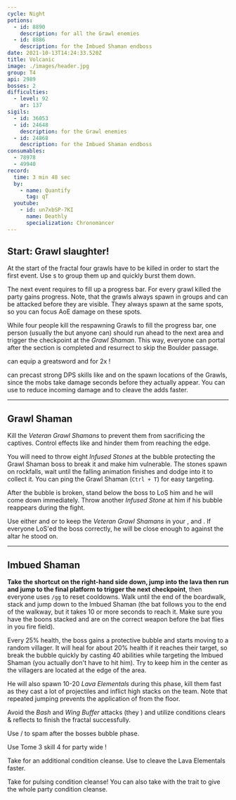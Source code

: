 ```yaml
---
cycle: Night
potions:
  - id: 8890
    description: for all the Grawl enemies
  - id: 8886
    description: for the Imbued Shaman endboss
date: 2021-10-13T14:24:33.520Z
title: Volcanic
image: ./images/header.jpg
group: T4
api: 2989
bosses: 2
difficulties:
  - level: 92
    ar: 137
sigils:
  - id: 36053
  - id: 24648
    description: for the Grawl enemies
  - id: 24868
    description: for the Imbued Shaman endboss
consumables:
  - 78978
  - 49940
record:
  time: 3 min 48 sec
  by:
    - name: Quantify
      tag: qT
  youtube:
    - id: un7xbSP-7KI
      name: Deathly
      specialization: Chronomancer
---
```


## Start: Grawl slaughter! <Item id="8890" disableText/><Item id="24648" disableText/>

At the start of the fractal four grawls have to be killed in order to start the first event. Use <Control name="Pull"/>s to group them up and quickly burst them down.

The next event requires to fill up a progress bar. For every grawl killed the party gains progress. Note, that the grawls always spawn in groups and can be attacked before they are visible. They always spawn at the same spots, so you can focus AoE damage on these spots.

While four people kill the respawning Grawls to fill the progress bar, one person (usually the <Specialization name="Renegade"/> but anyone can) should run ahead to the next area and trigger the checkpoint at the _Grawl Shaman_. This way, everyone can portal after the section is completed and resurrect to skip the Boulder passage.

<Grid>
 
<GridItem xs="12" sm="6">

<MDImage src="fractals/volcanic/images/the_start_area.jpg" caption="The start area"/>

</GridItem>

<GridItem xs="12" sm="6">
<Tabs>
<Tab specialization="Guardian">
<ProfessionVideo title="Skip to 2nd encounter" profession="Guardian" timestamp="403" src="MmJTsOhdQeo"/>
</Tab>

<Tab specialization="ranger">
<ProfessionVideo title="Skip to 2nd encounter" profession="Ranger" timestamp="202" src="3Zc_ZJqPD0s"/>
</Tab>

<Tab specialization="Warrior">
<Specialization name="Berserker"/> can equip a greatsword and <Skill name="bloodreckoning"/> for 2x <Skill name="arcdivider"/>!
<ProfessionVideo title="Skip to 2nd encounter" profession="Warrior" timestamp="45" src="REnmbN7sZFQ"/>
</Tab>

<Tab specialization="Weaver">

<Specialization name="Elementalist"/> can precast strong DPS skills like <Skill id="5737"/> and <Skill id="5501"/> on the spawn locations of the Grawls, since the mobs take damage seconds before they actually appear. You can use <Skill id="5738"/> to reduce incoming damage and <Skill id="22572"/> to cleave the adds faster.
</Tab>
</Tabs>
</GridItem>
</Grid>

---

<Grid>
<GridItem xs="12" sm="7">

## Grawl Shaman <Item id="8890" disableText/><Item id="24648" disableText/>

Kill the _Veteran Grawl Shamans_ to prevent them from sacrificing the captives. Control effects like <Control name="Stun"/> and <Condition name="Immobile"/> hinder them from reaching the edge.

You will need to throw eight _Infused Stones_ at the bubble protecting the Grawl Shaman boss to break it and make him vulnerable. The stones spawn on rockfalls, wait until the falling animation finishes and dodge into it to collect it. You can ping the Grawl Shaman (`Ctrl + T`) for easy targeting.

After the bubble is broken, stand below the boss to LoS him and he will come down immediately. Throw another _Infused Stone_ at him if his bubble reappears during the fight.

</GridItem>
<GridItem xs="12" sm="5">
<Tabs>
<Tab specialization="Weaver">

Use either <Skill id="5683"/> and <Skill id="5686"/> or <Skill id="5671"/> to keep the _Veteran Grawl Shamans_ in your <Skill id="5548"/>, <Skill id="43762"/> and <Skill id="41125"/>. If everyone LoS'ed the boss correctly, he will be close enough to <Skill id="5697"/> against the altar he stood on.

</Tab>
</Tabs>
</GridItem>
</Grid>

<MDImage src="fractals/volcanic/images/the_grawl_shaman.jpg" caption="The Grawl Shaman"/>

---

## Imbued Shaman <Item id="8886" disableText/><Item id="24868" disableText/>

<Grid>
<GridItem xs="12" sm="8">

**Take the shortcut on the right-hand side down, jump into the lava then run and jump to the final platform to trigger the next checkpoint**, then everyone uses `/gg` to reset cooldowns. Walk until the end of the boardwalk, stack <Boon name="Might"/> and jump down to the Imbued Shaman (the bat follows you to the end of the walkway, but it takes 10 or more seconds to reach it. Make sure you have the boons stacked and are on the correct weapon before the bat flies in you fire field).

Every 25% health, the boss gains a protective bubble and starts moving to a random villager. It will heal for about 20% health if it reaches their target, so break the bubble quickly by casting 40 abilities while targeting the Imbued Shaman (you actually don't have to hit him). Try to keep him in the center as the villagers are located at the edge of the area.

He will also spawn 10-20 _Lava Elementals_ during this phase, kill them fast as they cast a lot of projectiles and inflict high <Condition name="Burning"/> stacks on the team. Note that repeated jumping prevents the application of <Condition name="Burning"/> from the floor.

Avoid the _Bash_ and _Wing Buffer_ attacks (they <Control name="Knockback"/>) and utilize conditions clears & reflects to finish the fractal successfully.

</GridItem>
<GridItem xs="12" sm="4">

<MDImage src="fractals/volcanic/images/the_imbued_shaman.jpg" caption="The Imbued Shaman"/>

</GridItem>
<GridItem xs="12" sm="8">
<Tabs>
<Tab specialization="Renegade">

Use <Skill name="Legendary Demon Stance"/> / <Skill name="Legendary Renegade Stance"/> to spam <Boon name="Resistance"/> after the bosses bubble phase.
</Tab>

<Tab specialization="Firebrand">

Use Tome 3 skill 4 for party wide <Boon name="Resistance"/>!
</Tab>

<Tab specialization="Elementalist">

Take <Skill id="5507"/> for an additional condition cleanse. Use <Skill id="22572"/> to cleave the Lava Elementals faster.
</Tab>

<Tab specialization="Soulbeast">

Take <Skill id="12489"/> for pulsing condition cleanse! You can also take <Skill name="Bear stance"/> with the trait <Trait name="Leader of the Pack"/> to give the whole party condition cleanse.
</Tab>
</Tabs>
</GridItem>
</Grid>
